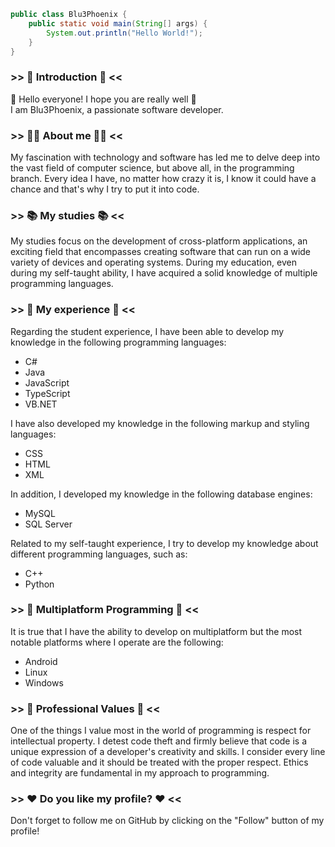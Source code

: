 ```java
public class Blu3Phoenix {
    public static void main(String[] args) {
        System.out.println("Hello World!");
    }
}
```
### >> 👋 Introduction 👋 <<
💙 Hello everyone! I hope you are really well 💙<br>
I am Blu3Phoenix, a passionate software developer.

### >> 🙋‍♂ About me 🙋‍♂ <<
My fascination with technology and software has led me to delve deep into the vast field of computer science, but above all, in the programming branch. Every idea I have, no matter how crazy it is, I know it could have a chance and that's why I try to put it into code.

### >> 📚 My studies 📚 <<
My studies focus on the development of cross-platform applications, an exciting field that encompasses creating software that can run on a wide variety of devices and operating systems. During my education, even during my self-taught ability, I have acquired a solid knowledge of multiple programming languages.

### >> 🔎 My experience 🔎 <<
Regarding the student experience, I have been able to develop my knowledge in the following programming languages:
- C#
- Java
- JavaScript
- TypeScript
- VB.NET

I have also developed my knowledge in the following markup and styling languages:
- CSS
- HTML
- XML

In addition, I developed my knowledge in the following database engines:
- MySQL
- SQL Server

Related to my self-taught experience, I try to develop my knowledge about different programming languages, such as:
- C++
- Python

### >> 🧮 Multiplatform Programming 🧮 <<
It is true that I have the ability to develop on multiplatform but the most notable platforms where I operate are the following:
- Android
- Linux
- Windows

### >> 🤝 Professional Values 🤝 <<
One of the things I value most in the world of programming is respect for intellectual property. I detest code theft and firmly believe that code is a unique expression of a developer's creativity and skills. I consider every line of code valuable and it should be treated with the proper respect. Ethics and integrity are fundamental in my approach to programming.

### >> ❤️  Do you like my profile? ❤️  <<
Don't forget to follow me on GitHub by clicking on the "Follow" button of my profile!
